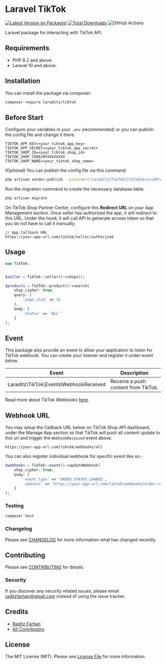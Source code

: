 # Laravel TikTok

[![Latest Version on Packagist](https://img.shields.io/packagist/v/laraditz/tiktok.svg?style=flat-square)](https://packagist.org/packages/laraditz/tiktok)
[![Total Downloads](https://img.shields.io/packagist/dt/laraditz/tiktok.svg?style=flat-square)](https://packagist.org/packages/laraditz/tiktok)
![GitHub Actions](https://github.com/laraditz/tiktok/actions/workflows/main.yml/badge.svg)

Laravel package for interacting with TikTok API.

## Requirements

- PHP 8.2 and above.
- Laravel 10 and above.

## Installation

You can install the package via composer:

```bash
composer require laraditz/tiktok
```

## Before Start

Configure your variables in your `.env` (recommended) or you can publish the config file and change it there.

```
TIKTOK_APP_KEY=<your_tiktok_app_key>
TIKTOK_APP_SECRET=<your_tiktok_app_secret>
TIKTOK_SHOP_ID=<your_tiktok_shop_id>
TIKTOK_SHOP_CODE=MYXXXXXXXX
TIKTOK_SHOP_NAME=<your_tiktok_shop_name>
```

(Optional) You can publish the config file via this command:

```bash
php artisan vendor:publish --provider="Laraditz\TikTok\TikTokServiceProvider" --tag="config"
```

Run the migration command to create the necessary database table.

```bash
php artisan migrate
```

On TikTok Shop Partner Center, configure this **Redirect URL** on your App Management section. Once seller has authorized the app, it will redirect to this URL. Under the hood, it will call API to generate access token so that you do not have to call it manually.

```
// App Callback URL
https://your-app-url.com/tiktok/seller/authorized
```

## Usage

```php
use TikTok;


$seller = TikTok::seller()->shops();

$products = TikTok::product()->search(
    shop_cipher: true,
    query: [
        'page_size' => 10
    ],
    body: [
        'status' => 'ALL'
    ]
);
```

## Event

This package also provide an event to allow your application to listen for TikTok webhook. You can create your listener and register it under event below.

| Event                                  | Description                         |
| -------------------------------------- | ----------------------------------- |
| Laraditz\TikTok\Events\WebhookReceived | Receive a push content from TikTok. |

Read more about TikTok Webhooks [here](https://partner.tiktokshop.com/docv2/page/64f1997e93f5dc028e357341).

## Webhook URL

You may setup the Callback URL below on TikTok Shop API dashboard, under the Manage App section so that TikTok will push all content update to this url and trigger the `WebhookReceived` event above.

```
https://your-app-url.com/tiktok/webhooks/all
```

You can also register individual webhook for specific event like so:-

```php
$webhooks = TikTok::event()->updateWebhook(
    shop_cipher: true,
    body: [
        'event_type' => 'ORDER_STATUS_CHANGE',
        'address' => 'https://your-app-url.com/tiktok/webhooks/order-status-change',
    ]
);
```

### Testing

```bash
composer test
```

### Changelog

Please see [CHANGELOG](CHANGELOG.md) for more information what has changed recently.

## Contributing

Please see [CONTRIBUTING](CONTRIBUTING.md) for details.

### Security

If you discover any security related issues, please email raditzfarhan@gmail.com instead of using the issue tracker.

## Credits

- [Raditz Farhan](https://github.com/laraditz)
- [All Contributors](../../contributors)

## License

The MIT License (MIT). Please see [License File](LICENSE.md) for more information.
